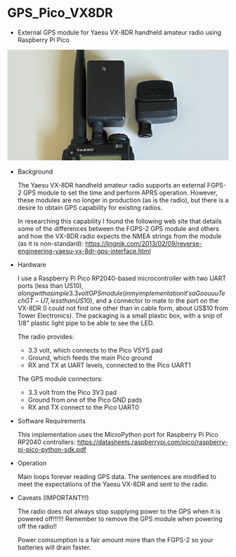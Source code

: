 # GPS_Pico_VX8DR
- External GPS module for Yaesu VX-8DR handheld amateur radio using Raspberry Pi Pico

![VX-8DR with new module and showing FGPS-2](images/VX8DR-GPS-small.png)

- Background

  The Yaesu VX-8DR handheld amateur radio supports an external FGPS-2 GPS module to set the time and perform APRS operation.  However, these modules are no longer in production (as is the radio), but there is a desire to obtain GPS capability for existing radios.
  
  In researching this capability I found the following web site that details some of the differences between the FGPS-2 GPS module and others and how the VX-8DR radio expects the NMEA strings from the module (as it is non-standard):
  https://lingnik.com/2013/02/09/reverse-engineering-yaesu-vx-8dr-gps-interface.html
  
- Hardware

  I use a Raspberry Pi Pico RP2040-based microcontroller with two UART ports (less than US$10), along with a simple 3.3 volt GPS module (in my implementation it's a Goouuu Tech GT-U7, less than US$10), and a connector to mate to the port on the VX-8DR (I could not find one other than in cable form, about US$10 from Tower Electronics).  The packaging is a small plastic box, with a snip of 1/8" plastic light pipe to be able to see the LED.

  The radio provides:
  - 3.3 volt, which connects to the Pico VSYS pad
  - Ground, which feeds the main Pico ground
  - RX and TX at UART levels, connected to the Pico UART1

  The GPS module connectors:
  - 3.3 volt from the Pico 3V3 pad
  - Ground from one of the Pico GND pads
  - RX and TX connect to the Pico UART0

- Software Requirements

  This implementation uses the MicroPython port for Raspberry Pi Pico RP2040 controllers:
  https://datasheets.raspberrypi.com/pico/raspberry-pi-pico-python-sdk.pdf

- Operation

  Main loops forever reading GPS data.  The sentences are modified to meet the expectations of the Yaesu VX-8DR and sent to the radio.

- Caveats (IMPORTANT!!!)

  The radio does not always stop supplying power to the GPS when it is powered off!!!!!!  Remember to remove the GPS module when powering off the radio!!

  Power comsumption is a fair amount more than the FGPS-2 so your batteries will drain faster.
